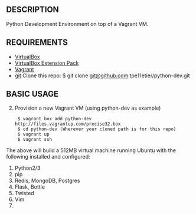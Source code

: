 ## DESCRIPTION

Python Development Environment on top of a Vagrant VM.



## REQUIREMENTS


* [VirtualBox](http://www.virtualbox.org/)
* [VirtualBox Extension Pack](https://www.virtualbox.org/wiki/Downloads)
* [Vagrant](http://www.vagrantup.com/)
* [git](http://git-scm.com/downloads)
        Clone this repo: $ git clone git@github.com:tpe11etier/python-dev.git

## BASIC USAGE

2. Provision a new Vagrant VM (using python-dev as example)

        $ vagrant box add python-dev http://files.vagrantup.com/precise32.box
        $ cd python-dev (Wherever your cloned path is for this repo)
        $ vagrant up
        $ vagrant ssh


The above will build a 512MB virtual machine running Ubuntu with the following installed and configured:

1. Python2/3
2. pip
3. Redis, MongoDB, Postgres
4. Flask, Bottle
5. Twisted
6. Vim
7.

